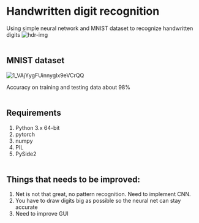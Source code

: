 # Handwritten digit recognition
Using simple neural network and MNIST dataset to recognize handwritten digits
![hdr-img](https://user-images.githubusercontent.com/54076398/74993823-8727c680-544c-11ea-96d4-c656e70c54b3.jpg) 
</br></br>

## MNIST dataset
![1_VAjYygFUinnygIx9eVCrQQ](https://user-images.githubusercontent.com/54076398/74888444-3ba6e700-537e-11ea-97ec-f46c84f3f317.png) 

Accuracy on training and testing data about 98%
</br></br>

## Requirements
1. Python 3.x 64-bit
2. pytorch
3. numpy
4. PIL
5. PySide2
<br /><br />

## Things that needs to be improved:
1. Net is not that great, no pattern recognition. Need to implement CNN.
2. You have to draw digits big as possible so the neural net can stay accurate
3. Need to improve GUI
